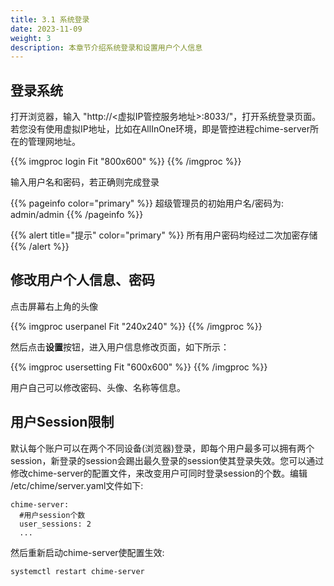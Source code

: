 ```yaml
---
title: 3.1 系统登录
date: 2023-11-09
weight: 3
description: 本章节介绍系统登录和设置用户个人信息
---
```


## 登录系统

打开浏览器，输入 "http://\<虚拟IP管控服务地址\>:8033/"，打开系统登录页面。若您没有使用虚拟IP地址，比如在AllInOne环境，即是管控进程chime-server所在的管理网地址。

{{% imgproc login Fit "800x600" %}}
{{% /imgproc %}}

输入用户名和密码，若正确则完成登录

{{% pageinfo color="primary" %}}
超级管理员的初始用户名/密码为: admin/admin
{{% /pageinfo %}}

{{% alert title="提示" color="primary" %}}
所有用户密码均经过二次加密存储
{{% /alert %}}

## 修改用户个人信息、密码

点击屏幕右上角的头像

{{% imgproc userpanel Fit "240x240" %}}
{{% /imgproc %}}

然后点击**设置**按钮，进入用户信息修改页面，如下所示：

{{% imgproc usersetting Fit "600x600" %}}
{{% /imgproc %}}

用户自己可以修改密码、头像、名称等信息。

## 用户Session限制

默认每个账户可以在两个不同设备(浏览器)登录，即每个用户最多可以拥有两个session，新登录的session会踢出最久登录的session使其登录失效。您可以通过修改chime-server的配置文件，来改变用户可同时登录session的个数。编辑 /etc/chime/server.yaml文件如下: 

```
chime-server:
  #用户session个数
  user_sessions: 2
  ...
```

然后重新启动chime-server使配置生效:

```
systemctl restart chime-server 
```



